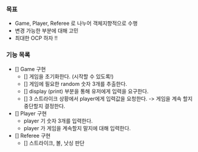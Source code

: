 ### 목표
- Game, Player, Referee 로 나누어 객체지향적으로 수행
- 변경 가능한 부분에 대해 고민
- 최대한 OCP 하자 !!

### 기능 목록
- [] Game 구현
  - [] 게임을 초기화한다. (시작할 수 있도록!)
  - [] 게임에 필요한 random 숫자 3개를 추출한다.
  - [] display (print) 부분을 통해 유저에게 입력을 요구한다.
  - [] 3 스트라이크 상황에서 player에게 입력값을 요청한다. -> 게임을 계속 할지 중단할지 결정한다.
- [] Player 구현
  - player 기 숫자 3개를 입력한다.
  - player 가 게임을 계속할지 말지에 대해 입력한다.
- [] Referee 구현
  - [] 스트라이크, 볼, 낫싱 판단